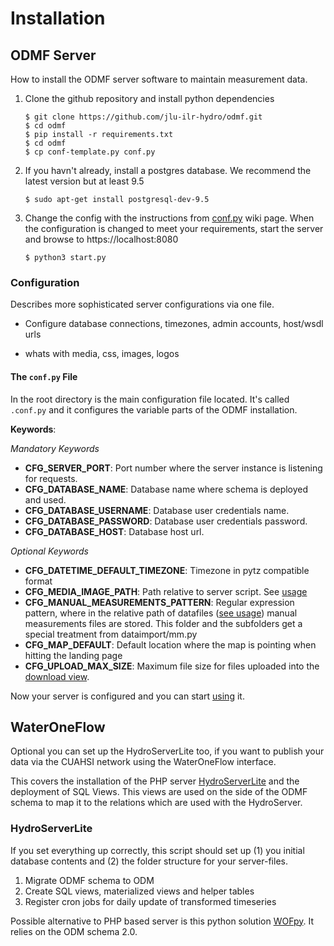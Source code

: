 # Installation

## ODMF Server

How to install the ODMF server software to maintain measurement data.

1. Clone the github repository and install python dependencies

    ```
    $ git clone https://github.com/jlu-ilr-hydro/odmf.git
    $ cd odmf
    $ pip install -r requirements.txt
    $ cd odmf
    $ cp conf-template.py conf.py
    ```

2. If you havn't already, install a postgres database.
   We recommend the latest version but at least 9.5

    ```
    $ sudo apt-get install postgresql-dev-9.5
    ```

3. Change the config with the instructions from [conf.py](https://jlu-ilr-hydro.github.io/odmf/source/conf.py) wiki page. When the configuration is changed to meet your requirements, start the server and browse to https://localhost:8080

    ```
    $ python3 start.py
    ```
### Configuration

Describes more sophisticated server configurations via one file.

* Configure database connections, timezones, admin accounts, host/wsdl urls

* whats with media, css, images, logos

#### The ```conf.py``` File

In the root directory is the main configuration file located. It's called `.conf.py` and it configures the variable
parts of the ODMF installation.

**Keywords**:

*Mandatory Keywords*
* **CFG_SERVER_PORT**: Port number where the server instance is listening for requests.
* **CFG_DATABASE_NAME**: Database name where schema is deployed and used.
* **CFG_DATABASE_USERNAME**: Database user credentials name.
* **CFG_DATABASE_PASSWORD**: Database user credentials password.
* **CFG_DATABASE_HOST**: Database host url.

*Optional Keywords*
* **CFG_DATETIME_DEFAULT_TIMEZONE**: Timezone in pytz compatible format
* **CFG_MEDIA_IMAGE_PATH**: Path relative to server script. See [usage](usage.html#media-folder)
* **CFG_MANUAL_MEASUREMENTS_PATTERN**: Regular expression pattern, where in the relative path of datafiles
  ([see usage](usage.html#datafiles-folder)) manual measurements files are stored. This folder and the subfolders
  get a special treatment from dataimport/mm.py
* **CFG_MAP_DEFAULT**: Default location where the map is pointing when hitting the landing page
* **CFG_UPLOAD_MAX_SIZE**: Maximum file size for files uploaded into the [download view](views.html#download).

Now your server is configured and you can start [using](usage.html) it.

## WaterOneFlow

Optional you can set up the HydroServerLite too, if you want to publish your data via the CUAHSI network using
the WaterOneFlow interface.

This covers the installation of the PHP server [HydroServerLite](https://github.com/CUAHSI/HydroServerLite)
and the deployment of SQL Views. This views are used on the side of the ODMF schema to map it to the relations
which are used with the HydroServer.

### HydroServerLite

If you set everything up correctly, this script should set up (1) you initial database contents and (2) the folder
structure for your server-files.

1. Migrate ODMF schema to ODM
2. Create SQL views, materialized views and helper tables
3. Register cron jobs for daily update of transformed timeseries

Possible alternative to PHP based server is this python solution [WOFpy](https://github.com/ODM2/WOFpy).
It relies on the ODM schema 2.0.
